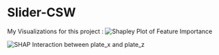 # Slider-CSW

My Visualizations for this project :
![Shapley Plot of Feature Importance](https://user-images.githubusercontent.com/98504190/221609818-68ebcce6-869a-4603-b656-473b564ba2b4.png)


![SHAP Interaction between plate_x and plate_z](https://user-images.githubusercontent.com/98504190/221609909-c463ecf7-cfa0-4eed-ac07-9ea747c4efbf.png)


